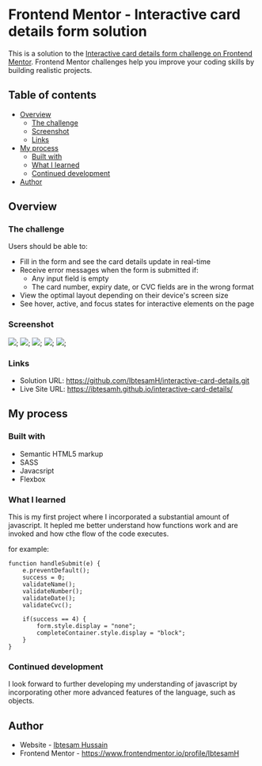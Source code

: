 # Frontend Mentor - Interactive card details form solution

This is a solution to the [Interactive card details form challenge on Frontend Mentor](https://www.frontendmentor.io/challenges/interactive-card-details-form-XpS8cKZDWw). Frontend Mentor challenges help you improve your coding skills by building realistic projects. 

## Table of contents

- [Overview](#overview)
  - [The challenge](#the-challenge)
  - [Screenshot](#screenshot)
  - [Links](#links)
- [My process](#my-process)
  - [Built with](#built-with)
  - [What I learned](#what-i-learned)
  - [Continued development](#continued-development)
- [Author](#author)


## Overview

### The challenge

Users should be able to:

- Fill in the form and see the card details update in real-time
- Receive error messages when the form is submitted if:
  - Any input field is empty
  - The card number, expiry date, or CVC fields are in the wrong format
- View the optimal layout depending on their device's screen size
- See hover, active, and focus states for interactive elements on the page

### Screenshot

![](./images/interactive-card-ss1.png);
![](./images/interactive-card-ss2.png);
![](./images/interactive-card-ss3.png);
![](./images/interactive-card-ss4.png);
![](./images/interactive-card-ss5.png);

### Links

- Solution URL: https://github.com/IbtesamH/interactive-card-details.git
- Live Site URL: https://ibtesamh.github.io/interactive-card-details/


## My process

### Built with

- Semantic HTML5 markup
- SASS
- Javacsript
- Flexbox

### What I learned

This is my first project where I incorporated a substantial amount of javascript. It hepled me better understand how functions work and are invoked and how cthe flow of the code executes.

for example:
```
function handleSubmit(e) {
    e.preventDefault();
    success = 0;
    validateName();
    validateNumber();
    validateDate();
    validateCvc();

    if(success == 4) {
        form.style.display = "none";
        completeContainer.style.display = "block";
    }
}
```

### Continued development

I look forward to further developing my understanding of javascript by incorporating other more advanced features of the language, such as objects.

## Author

- Website - [Ibtesam Hussain](https://www.your-site.com)
- Frontend Mentor - https://www.frontendmentor.io/profile/IbtesamH



